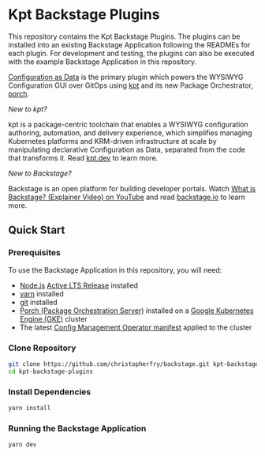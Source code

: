 # Kpt Backstage Plugins

This repository contains the Kpt Backstage Plugins. The plugins can be installed
into an existing Backstage Application following the READMEs for each plugin.
For development and testing, the plugins can also be executed with the example
Backstage Application in this repository.

[Configuration as Data](plugins/cad) is the primary plugin which powers the
WYSIWYG Configuration GUI over GitOps using [kpt](https://kpt.dev/) and its new
Package Orchestrator,
[porch](https://github.com/GoogleContainerTools/kpt/tree/main/porch).

_New to kpt?_

kpt is a package-centric toolchain that enables a WYSIWYG configuration
authoring, automation, and delivery experience, which simplifies managing
Kubernetes platforms and KRM-driven infrastructure at scale by manipulating
declarative Configuration as Data, separated from the code that transforms it.
Read [kpt.dev](https://kpt.dev/) to learn more.

_New to Backstage?_

Backstage is an open platform for building developer portals. Watch
[What is Backstage? (Explainer Video) on YouTube](https://www.youtube.com/watch?v=85TQEpNCaU0)
and read [backstage.io](https://backstage.io) to learn more.

## Quick Start

### Prerequisites

To use the Backstage Application in this repository, you will need:

- [Node.js](https://nodejs.org/)
  [Active LTS Release](https://nodejs.org/en/about/releases/) installed
- [yarn](https://classic.yarnpkg.com/en/docs/install) installed
- [git](https://github.com/git-guides/install-git) installed
- [Porch (Package Orchestration Server)](https://github.com/GoogleContainerTools/kpt/tree/main/porch)
  installed on a
  [Google Kubernetes Engine (GKE)](https://github.com/GoogleContainerTools/kpt/blob/main/site/guides/porch-installation.md)
  cluster
- The latest
  [Config Management Operator manifest](https://cloud.google.com/anthos-config-management/docs/downloads)
  applied to the cluster

### Clone Repository

```bash
git clone https://github.com/christopherfry/backstage.git kpt-backstage-plugins
cd kpt-backstage-plugins
```

### Install Dependencies

```bash
yarn install
```

### Running the Backstage Application

```bash
yarn dev
```
